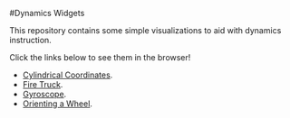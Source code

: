 #Dynamics Widgets

This repository contains some simple visualizations to aid with dynamics instruction.

Click the links below to see them in the browser!

* [Cylindrical Coordinates](http://aleeper.github.io/dynamics_widgets/cylindrical_coordinates.html).
* [Fire Truck](http://aleeper.github.io/dynamics_widgets/fire_truck.html).
* [Gyroscope](http://aleeper.github.io/dynamics_widgets/gyro.html).
* [Orienting a Wheel](http://aleeper.github.io/dynamics_widgets/wheel.html).

